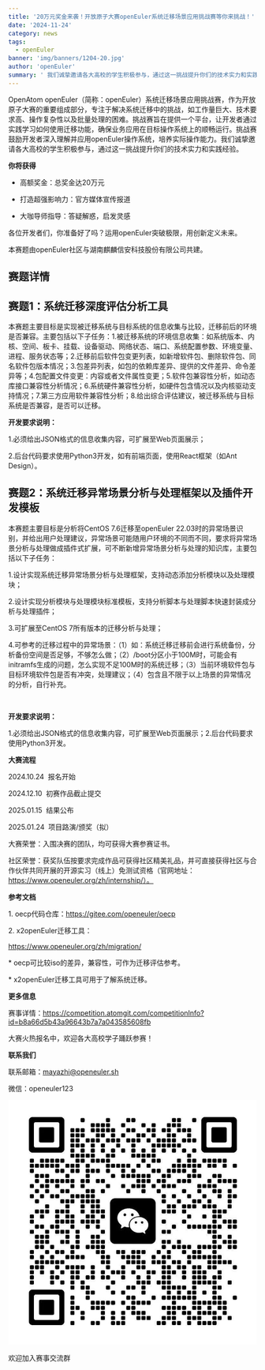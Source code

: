 ```yaml
---
title: '20万元奖金来袭！开放原子大赛openEuler系统迁移场景应用挑战赛等你来挑战！'
date: '2024-11-24'
category: news
tags:
  - openEuler
banner: 'img/banners/1204-20.jpg'
author: 'openEuler'
summary: ' 我们诚挚邀请各大高校的学生积极参与，通过这一挑战提升你们的技术实力和实践经验。'
---
```




OpenAtom
openEuler（简称：openEuler）系统迁移场景应用挑战赛，作为开放原子大赛的重要组成部分，专注于解决系统迁移中的挑战，如工作量巨大、技术要求高、操作复杂性以及批量处理的困难。挑战赛旨在提供一个平台，让开发者通过实践学习如何使用迁移功能，确保业务应用在目标操作系统上的顺畅运行。挑战赛鼓励开发者深入理解并应用openEuler操作系统，培养实际操作能力。我们诚挚邀请各大高校的学生积极参与，通过这一挑战提升你们的技术实力和实践经验。

**你将获得**

-   高额奖金：总奖金达20万元

-   打造超强影响力：官方媒体宣传报道

-   大咖导师指导：答疑解惑，启发灵感

各位开发者们，你准备好了吗？运用openEuler突破极限，用创新定义未来。

本赛题由openEuler社区与湖南麒麟信安科技股份有限公司共建。

**赛题详情**
----------

**赛题1：系统迁移深度评估分析工具**
-----------------------------------

本赛题主要目标是实现被迁移系统与目标系统的信息收集与比较，迁移前后的环境是否兼容。主要包括以下子任务：1.被迁移系统的环境信息收集：如系统版本、内核、空间、板卡、挂载、设备驱动、网络状态、端口、系统配置参数、环境变量、进程、服务状态等；2.迁移前后软件包变更列表，如新增软件包、删除软件包、同名软件包版本情况；3.包差异列表，如包的依赖库差异、提供的文件差异、命令差异等；4.包配置文件变更：内容或者文件属性变更；5.软件包兼容性分析，如动态库接口兼容性分析情况；6.系统硬件兼容性分析，如硬件包含情况以及内核驱动支持情况；7.第三方应用软件兼容性分析；8.给出综合评估建议，被迁移系统与目标系统是否兼容，是否可以迁移。

**开发要求说明：**

1.必须给出JSON格式的信息收集内容，可扩展至Web页面展示；

2.后台代码要求使用Python3开发，如有前端页面，使用React框架（如Ant
Design）。


**赛题2：系统迁移异常场景分析与处理框架以及插件开发模板**
---------------------------------------------------------

本赛题主要目标是分析将CentOS 7.6迁移至openEuler
22.03时的异常场景识别，并给出用户处理建议，异常场景可能随用户环境的不同而不同，要求将异常场景分析与处理做成插件式扩展，可不断新增异常场景分析与处理的知识库，主要包括以下子任务：

1.设计实现系统迁移异常场景分析与处理框架，支持动态添加分析模块以及处理模块；

2.设计实现分析模块与处理模块标准模板，支持分析脚本与处理脚本快速封装成分析与处理插件；

3.可扩展至CentOS
7所有版本的迁移分析与处理；

4.可参考的迁移过程中的异常场景：（1）如：系统迁移迁移前会进行系统备份，分析备份空间是否足够，不够怎么做；（2）/boot分区小于100M时，可能会有initramfs生成的问题，怎么实现不足100M时的系统迁移；（3）当前环境软件包与目标环境软件包是否有冲突，处理建议；（4）包含且不限于以上场景的异常情况的分析，自行补充。

 

**开发要求说明：**

1.必须给出JSON格式的信息收集内容，可扩展至Web页面展示；2.后台代码要求使用Python3开发。

**大赛流程**

2024.10.24  报名开始

2024.12.10  初赛作品截止提交

2025.01.15  结果公布

2025.01.24  项目路演/颁奖（拟）





大赛荣誉：入围决赛的团队，均可获得大赛参赛证书。

社区荣誉：获奖队伍按要求完成作品可获得社区精美礼品，并可直接获得社区与合作伙伴共同开展的开源实习（线上）免测试资格（官网地址：https://www.openeuler.org/zh/internship/）。

**参考文档**

1\. oecp代码仓库：https://gitee.com/openeuler/oecp

2\. x2openEuler迁移工具：

https://www.openeuler.org/zh/migration/

\* oecp可比较iso的差异，兼容性，可作为迁移评估参考。

\* x2openEuler迁移工具可用于了解系统迁移。

**更多信息**

赛事详情：https://competition.atomgit.com/competitionInfo?id=b8a66d5b43a96643b7a7a043585608fb

大赛火热报名中，欢迎各大高校学子踊跃参赛！

**联系我们**

联系邮箱：mayazhi@openeuler.sh

微信：openeuler123

![IMG\_256](./media/image1.jpeg)

欢迎加入赛事交流群
